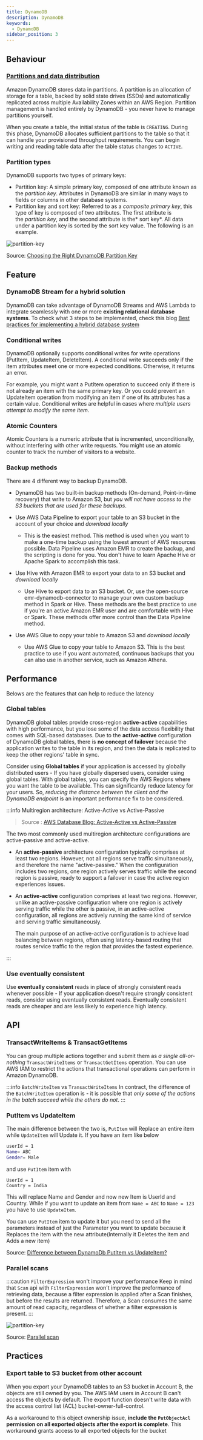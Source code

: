 ```yaml
---
title: DynamoDB
description: DynamoDB
keywords:
  - DynamoDB
sidebar_position: 3
---
```


## Behaviour

### [Partitions and data distribution](https://docs.aws.amazon.com/amazondynamodb/latest/developerguide/HowItWorks.Partitions.html)

Amazon DynamoDB stores data in partitions. A partition is an allocation of storage for a table, backed by solid state drives (SSDs) and automatically replicated across multiple Availability Zones within an AWS Region. Partition management is handled entirely by DynamoDB - you never have to manage partitions yourself.

When you create a table, the initial status of the table is `CREATING`. During this phase, DynamoDB allocates sufficient partitions to the table so that it can handle your provisioned throughput requirements. You can begin writing and reading table data after the table status changes to `ACTIVE`.


### Partition types

DynamoDB supports two types of primary keys:

-   Partition key: A simple primary key, composed of one attribute known as the *partition key*. Attributes in DynamoDB are similar in many ways to fields or columns in other database systems.
-   Partition key and sort key: Referred to as a *composite primary key*, this type of key is composed of two attributes. The first attribute is the *partition key*, and the second attribute is the* sort key*. All data under a partition key is sorted by the sort key value. The following is an example.

![partition-key](/img/aws/database/dynamodb/partition-key-1.gif)

Source: [Choosing the Right DynamoDB Partition Key](https://aws.amazon.com/blogs/database/choosing-the-right-dynamodb-partition-key/)


## Feature

### DynamoDB Stream for a hybrid solution

DynamoDB can take advantage of DynamoDB Streams and AWS Lambda to integrate seamlessly with one or more **existing relational database systems**. To check what 3 steps to be implemented, check this blog [Best practices for implementing a hybrid database system](https://docs.aws.amazon.com/amazondynamodb/latest/developerguide/bp-hybrid.html#bp-hybrid-problems)

### Conditional writes

DynamoDB optionally supports conditional writes for write operations (PutItem, UpdateItem, DeleteItem). A conditional write succeeds only if the item attributes meet one or more expected conditions. Otherwise, it returns an error.

For example, you might want a PutItem operation to succeed only if there is not already an item with the same primary key. Or you could prevent an UpdateItem operation from modifying an item if one of its attributes has a certain value. Conditional writes are helpful in cases where *multiple users attempt to modify the same item*.

### Atomic Counters

Atomic Counters is a numeric attribute that is incremented, unconditionally, without interfering with other write requests. You might use an atomic counter to track the number of visitors to a website.

### Backup methods

There are 4 different way to backup DynamoDB.

- DynamoDB has two built-in backup methods (On-demand, Point-in-time recovery) that write to Amazon S3, but *you will not have access to the S3 buckets that are used for these backups*.

- Use AWS Data Pipeline to export your table to an S3 bucket in the account of your choice and *download locally*
  - This is the easiest method. This method is used when you want to make a one-time backup using the lowest amount of AWS resources possible. Data Pipeline uses Amazon EMR to create the backup, and the scripting is done for you. You don't have to learn Apache Hive or Apache Spark to accomplish this task.
- Use Hive with Amazon EMR to export your data to an S3 bucket and *download locally*
  - Use Hive to export data to an S3 bucket. Or, use the open-source emr-dynamodb-connector to manage your own custom backup method in Spark or Hive. These methods are the best practice to use if you're an active Amazon EMR user and are comfortable with Hive or Spark. These methods offer more control than the Data Pipeline method.
- Use AWS Glue to copy your table to Amazon S3 and *download locally*
  - Use AWS Glue to copy your table to Amazon S3. This is the best practice to use if you want automated, continuous backups that you can also use in another service, such as Amazon Athena.


## Performance 

Belows are the features that can help to reduce the latency
### Global tables

DynamoDB global tables provide cross-region **active-active** capabilities with high performance, but you lose some of the data access flexibility that comes with SQL-based databases. Due to the **active-active** configuration of DynamoDB global tables, there is **no concept of failover** because the application writes to the table in its region, and then the data is replicated to keep the other regions' table in sync. 

Consider using **Global tables** if your application is accessed by globally distributed users - If you have globally dispersed users, consider using global tables. With global tables, you can specify the AWS Regions where you want the table to be available. This can significantly reduce latency for your users. So, *reducing the distance between the client and the DynamoDB endpoint* is an important performance fix to be considered.

:::info Multiregion architecture: Active-Active vs Active-Passive
> Source : [AWS Database Blog: Active-Active vs Active-Passive](https://aws.amazon.com/blogs/database/how-to-use-amazon-dynamodb-global-tables-to-power-multiregion-architectures/)

The two most commonly used multiregion architecture configurations are active-passive and active-active. 

- An **active-passive** architecture configuration typically comprises at least two regions. However, not all regions serve traffic simultaneously, and therefore the name "active-passive." When the configuration includes two regions, one region actively serves traffic while the second region is passive, ready to support a failover in case the active region experiences issues.
- An **active-active** configuration comprises at least two regions. However, unlike an active-passive configuration where one region is actively serving traffic while the other is passive, in an active-active configuration, all regions are actively running the same kind of service and serving traffic simultaneously. 

  The main purpose of an active-active configuration is to achieve load balancing between regions, often using latency-based routing that routes service traffic to the region that provides the fastest experience.

:::
### Use eventually consistent

Use **eventually consistent** reads in place of strongly consistent reads whenever possible - If your application doesn't require strongly consistent reads, consider using eventually consistent reads. Eventually consistent reads are cheaper and are less likely to experience high latency.



## API

### TransactWriteItems & TransactGetItems

You can group multiple actions together and submit them as *a single all-or-nothing*  `TransactWriteItems` or `TransactGetItems` operation. You can use AWS IAM to restrict the actions that transactional operations can perform in Amazon DynamoDB.

:::info `BatchWriteItem` vs `TransactWriteItems`
In contract, the difference of the `BatchWriteItem` operation is - it is possible that *only some of the actions in the batch succeed while the others do not*.
:::

### PutItem vs UpdateItem

The main difference between the two is, `PutItem` will Replace an entire item while `UpdateItem` will Update it. If you have an item like below

```bash
userId = 1
Name= ABC
Gender= Male
```

and use `PutItem` item with
```
UserId = 1
Country = India
```

This will replace Name and Gender and now new Item is UserId and Country.  While if you want to update an item from `Name = ABC` to `Name = 123` you have to use `UpdateItem`.

You can use `PutItem` item to update it but you need to send all the parameters instead of just the Parameter you want to update because it Replaces the item with the new attribute(Internally it Deletes the item and Adds a new item)

Source: [Difference between DynamoDb PutItem vs UpdateItem?](https://stackoverflow.com/questions/43667229/difference-between-dynamodb-putitem-vs-updateitem)


### Parallel scans

:::caution `FilterExpression` won't improve your performance
Keep in mind that `Scan` api with `FilterExpression`  won't improve the preformance of retrieving data, because a filter expression is applied after a Scan finishes, but before the results are returned. Therefore, a Scan consumes the same amount of read capacity, regardless of whether a filter expression is present.
:::


![partition-key](/img/aws/database/dynamodb/parallel-scan.png)

Source: [Parallel scan](https://docs.aws.amazon.com/amazondynamodb/latest/developerguide/Scan.html#Scan.ParallelScan)


## Practices

### Export table to S3 bucket from other account

When you export your DynamoDB tables to an S3 bucket in Account B, the objects are still owned by you. The AWS IAM users in Account B can't access the objects by default. The export function doesn't write data with the access control list (ACL) bucket-owner-full-control. 

As a workaround to this object ownership issue, **include the `PutObjectAcl` permission on all exported objects after the export is complete**. This workaround grants access to all exported objects for the bucket